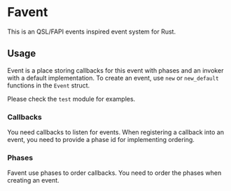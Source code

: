 # Favent

This is an QSL/FAPI events inspired event system for Rust.

## Usage

Event is a place storing callbacks for this event with phases and an invoker with a default implementation. To create an event, use `new` or `new_default` functions in the `Event` struct.

Please check the `test` module for examples.

### Callbacks

You need callbacks to listen for events. When registering a callback into an event, you need to provide a phase id for implementing ordering.

### Phases

Favent use phases to order callbacks. You need to order the phases when creating an event.
